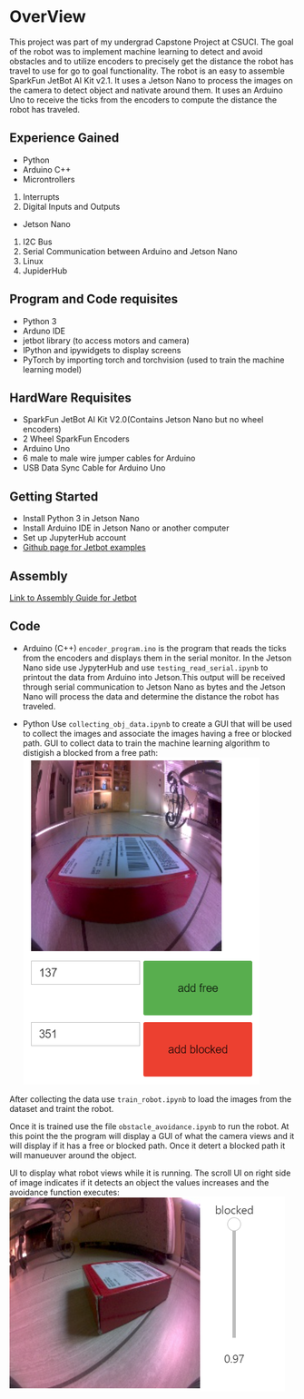 # OverView

This project was part of my undergrad Capstone Project at CSUCI. The goal of the robot was to implement machine learning to detect and avoid obstacles and to utilize  encoders to precisely get the distance the robot has travel to use for go to goal functionality. The robot is an easy to assemble SparkFun JetBot AI Kit v2.1. It uses a Jetson Nano to process the images on the camera to detect object and nativate around them. It uses an Arduino Uno to receive the ticks from the encoders to compute the distance the robot has traveled.  

## Experience Gained 
* Python 
* Arduino C++ 
* Microntrollers 

1. Interrupts 
2. Digital Inputs and Outputs 
* Jetson Nano
1. I2C Bus
2. Serial Communication between Arduino and Jetson Nano
3. Linux 
4. JupiderHub 

## Program and Code requisites 
* Python 3 
* Arduno IDE 
* jetbot library (to access motors and camera)
* IPython and ipywidgets to display screens
* PyTorch by importing torch and torchvision (used to train the machine learning model)


## HardWare Requisites
* SparkFun JetBot AI Kit V2.0(Contains Jetson Nano but no wheel encoders)
* 2 Wheel SparkFun Encoders 
* Arduino Uno 
* 6 male to male wire jumper cables for Arduino 
* USB Data Sync Cable for Arduino Uno

## Getting Started
* Install Python 3 in Jetson Nano
* Install Arduino IDE in Jetson Nano or another computer 
* Set up JupyterHub account 
* [Github page for Jetbot examples](https://github.com/NVIDIA-AI-IOT/jetbot/wiki/examples)
## Assembly
[Link to Assembly Guide for Jetbot](https://learn.sparkfun.com/tutorials/assembly-guide-for-sparkfun-jetbot-ai-kit-v20?_ga=2.261292105.536387234.1606373246-1000841287.1602133051)

## Code
* Arduino (C++)
`encoder_program.ino` is the program that reads the ticks from the encoders and displays them in the serial monitor. In the Jetson Nano side use JypyterHub and use `testing_read_serial.ipynb` to printout the data from Arduino into Jetson.This output will be received through serial communication to Jetson Nano as bytes and the Jetson Nano will process the data and determine the distance the robot has traveled.

* Python 
Use `collecting_obj_data.ipynb` to create a GUI that will be used to collect the images and associate the images having a free or blocked path.
GUI to collect data to train the machine learning algorithm to distigish a blocked from a free path: 
![Collecting Images UI](readme_images/capture_object.PNG)

After collecting the data use `train_robot.ipynb` to load the images from the dataset and traint the robot. 

Once it is trained use the file `obstacle_avoidance.ipynb` to run the robot. At this point the the program will display a GUI of what the camera views and it will display if it has a free or blocked path. Once it detert a blocked path it will manueuver around the object. 

UI to display what robot views while it is running. The scroll UI on right side of image indicates if it detects an object the values increases and the avoidance function executes:
![Displaying Images During Runs UI](readme_images/blocked_path.PNG)
